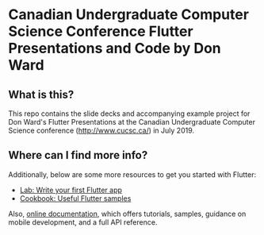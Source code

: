 # Canadian Undergraduate Computer Science Conference Flutter Presentations and Code by Don Ward

## What is this?
This repo contains the slide decks and accompanying example project for Don Ward's Flutter Presentations at the Canadian Undergraduate Computer Science conference (http://www.cucsc.ca/) in July 2019. 

## Where can I find more info?
Additionally, below are some more resources to get you started with Flutter:
- [Lab: Write your first Flutter app](https://flutter.io/docs/get-started/codelab)
- [Cookbook: Useful Flutter samples](https://flutter.io/docs/cookbook)

Also, [online documentation](https://flutter.io/docs), which offers tutorials, 
samples, guidance on mobile development, and a full API reference.
